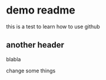 # demo readme


this is a test to learn how to use github

## another header

blabla

change some things
